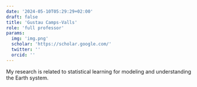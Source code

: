 ```yaml
---
date: '2024-05-10T05:29:29+02:00'
draft: false
title: 'Gustau Camps-Valls'
role: 'full professor'
params:
  img: 'img.png' 
  scholar: 'https://scholar.google.com/'
  twitter: ''
  orcid: ''
---
```



My research is related to statistical learning for modeling and understanding the Earth system.
